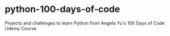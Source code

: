 # python-100-days-of-code
Projects and challenges to learn Python from Angela Yu's 100 Days of Code Udemy Course.
